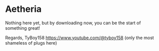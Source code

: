 # Aetheria
Nothing here yet, but by downloading now, you can be the start of something great!

Regards,
TyBoy158
https://www.youtube.com/@tyboy158 (only the most shameless of plugs here)
